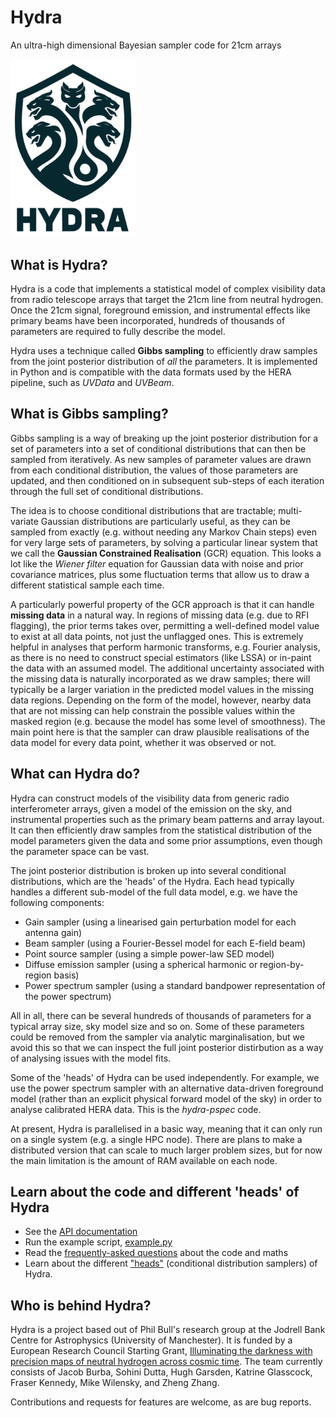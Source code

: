 # Hydra
An ultra-high dimensional Bayesian sampler code for 21cm arrays

<img src="hydra_logo.png" alt="Hydra logo" width="200px"/>

## What is Hydra?

Hydra is a code that implements a statistical model of complex visibility data from radio telescope 
arrays that target the 21cm line from neutral hydrogen. Once the 21cm signal, foreground emission, 
and instrumental effects like primary beams have been incorporated, hundreds of thousands of parameters 
are required to fully describe the model.

Hydra uses a technique called **Gibbs sampling** to efficiently draw samples from the joint posterior 
distribution of *all* the parameters. It is implemented in Python and is compatible with the data 
formats used by the HERA pipeline, such as _UVData_ and _UVBeam_.

## What is Gibbs sampling?

Gibbs sampling is a way of breaking up the joint posterior distribution for a set of parameters into a 
set of conditional distributions that can then be sampled from iteratively. As new samples of parameter 
values are drawn from each conditional distribution, the values of those parameters are updated, and 
then conditioned on in subsequent sub-steps of each iteration through the full set of conditional 
distributions. 

The idea is to choose conditional distributions that are tractable; multi-variate Gaussian distributions 
are particularly useful, as they can be sampled from exactly (e.g. without needing any Markov Chain steps) 
even for very large sets of parameters, by solving a particular linear system that we call the **Gaussian 
Constrained Realisation** (GCR) equation. This looks a lot like the *Wiener filter* equation for Gaussian 
data with noise and prior covariance matrices, plus some fluctuation terms that allow us to draw a 
different statistical sample each time.

A particularly powerful property of the GCR approach is that it can handle **missing data** in a natural 
way. In regions of missing data (e.g. due to RFI flagging), the prior terms takes over, permitting a 
well-defined model value to exist at all data points, not just the unflagged ones. This is extremely 
helpful in analyses that perform harmonic transforms, e.g. Fourier analysis, as there is no need to 
construct special estimators (like LSSA) or in-paint the data with an assumed model. The additional 
uncertainty associated with the missing data is naturally incorporated as we draw samples; there will 
typically be a larger variation in the predicted model values in the missing data regions. Depending on 
the form of the model, however, nearby data that are not missing can help constrain the possible values 
within the masked region (e.g. because the model has some level of smoothness). The main point here is 
that the sampler can draw plausible realisations of the data model for every data point, whether it was 
observed or not.

## What can Hydra do?

Hydra can construct models of the visibility data from generic radio interferometer arrays, given a model 
of the emission on the sky, and instrumental properties such as the primary beam patterns and array 
layout. It can then efficiently draw samples from the statistical distribution of the model parameters 
given the data and some prior assumptions, even though the parameter space can be vast.

The joint posterior distribution is broken up into several conditional distributions, which are the 
'heads' of the Hydra. Each head typically handles a different sub-model of the full data model, e.g. 
we have the following components:

* Gain sampler (using a linearised gain perturbation model for each antenna gain)
* Beam sampler (using a Fourier-Bessel model for each E-field beam)
* Point source sampler (using a simple power-law SED model)
* Diffuse emission sampler (using a spherical harmonic or region-by-region basis)
* Power spectrum sampler (using a standard bandpower representation of the power spectrum)

All in all, there can be several hundreds of thousands of parameters for a typical array size, sky model 
size and so on. Some of these parameters could be removed from the sampler via analytic marginalisation, 
but we avoid this so that we can inspect the full joint posterior distirbution as a way of analysing 
issues with the model fits.

Some of the 'heads' of Hydra can be used independently. For example, we use the power spectrum sampler 
with an alternative data-driven foreground model (rather than an explicit physical forward model of the 
sky) in order to analyse calibrated HERA data. This is the _hydra-pspec_ code.

At present, Hydra is parallelised in a basic way, meaning that it can only run on a single system (e.g. 
a single HPC node). There are plans to make a distributed version that can scale to much larger problem 
sizes, but for now the main limitation is the amount of RAM available on each node.

## Learn about the code and different 'heads' of Hydra

* See the [API documentation](https://hydraradio.github.io/Hydra/api/)
* Run the example script, [example.py](https://hydraradio.github.io/Hydra/example.html)
* Read the [frequently-asked questions](https://hydraradio.github.io/Hydra/faq.html) about the code and maths
* Learn about the different ["heads"](https://hydraradio.github.io/Hydra/heads.html) (conditional distribution samplers) of Hydra.

## Who is behind Hydra?

Hydra is a project based out of Phil Bull's research group at the Jodrell Bank Centre for Astrophysics 
(University of Manchester). It is funded by a European Research Council Starting Grant, 
[Illuminating the darkness with precision maps of neutral hydrogen across cosmic time](https://cordis.europa.eu/project/id/948764). 
The team currently consists of Jacob Burba, Sohini Dutta, Hugh Garsden, Katrine Glasscock, Fraser Kennedy, 
Mike Wilensky, and Zheng Zhang.

Contributions and requests for features are welcome, as are bug reports.

